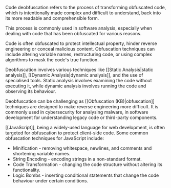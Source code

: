 Code deobfuscation refers to the process of transforming obfuscated code, which is intentionally made complex and difficult to understand, back into its more readable and comprehensible form.

This process is commonly used in software analysis, especially when dealing with code that has been obfuscated for various reasons.

Code is often obfuscated to protect intellectual property, hinder reverse engineering or conceal malicious content. Obfuscation techniques can include altering variable names, restructuring code, or using complex algorithms to mask the code's true function.

Deobfuscation involves various techniques like [[Static Analysis|static analysis]], [[Dynamic Analysis|dynamic analysis]], and the use of specialised tools. Static analysis involves examining the code without executing it, while dynamic analysis involves running the code and observing its behaviour.

Deobfuscation can be challenging as [[Obfuscation (KB)|obfuscation]] techniques are designed to make reverse engineering more difficult. It is commonly used in cybersecurity for analysing malware, in software development for understanding legacy code or third-party components.

[[JavaScript]], being a widely-used language for web development, is often targeted for obfuscation to protect client-side code. Some common obfuscation techniques for JavaScript include:

- Minification - removing whitespace, newlines, and comments and shortening variable names.
- String Encoding - encoding strings in a non-standard format.
- Code Transformation - changing the code structure without altering its functionality.
- Logic Bombs - inserting conditional statements that change the code behaviour under certain conditions.
